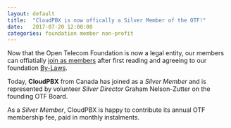 ```yaml
---
layout: default
title:  "CloudPBX is now offically a Silver Member of the OTF!"
date:   2017-07-20 12:00:00
categories: foundation member non-profit
---
```


Now that the Open Telecom Foundation is now a legal entity, our members can offiatially [join as members](/new_member_join.html) after first reading and agreeing to our foundation [By-Laws](/bylaws.html).

Today, **CloudPBX** from Canada has joined as a _Silver Member_ and is represented by volunteer _Silver Director_ Graham Nelson-Zutter on the founding OTF Board. 

As a _Silver Member_, CloudPBX is happy to contribute its annual OTF membership fee, paid in monthly instalments. 
